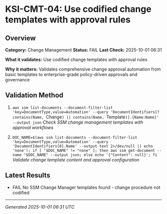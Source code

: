 # KSI-CMT-04: Use codified change templates with approval rules

## Overview

**Category:** Change Management
**Status:** FAIL
**Last Check:** 2025-10-01 06:31

**What it validates:** Use codified change templates with approval rules

**Why it matters:** Validates comprehensive change approval automation from basic templates to enterprise-grade policy-driven approvals and governance

## Validation Method

1. `aws ssm list-documents --document-filter-list 'key=DocumentType,value=Automation' --query 'DocumentIdentifiers[?contains(Name, `Change`) || contains(Name, `Template`)].{Name:Name}' --output json`
   *Check SSM change management templates with approval workflows*

2. `DOC_NAME=$(aws ssm list-documents --document-filter-list 'key=DocumentType,value=Automation' --query 'DocumentIdentifiers[0].Name' --output text 2>/dev/null || echo 'none'); if [ "$DOC_NAME" != "none" ]; then aws ssm get-document --name "$DOC_NAME" --output json; else echo '{"Content": null}'; fi`
   *Validate change template content and approval configuration*

## Latest Results

- FAIL No SSM Change Manager templates found - change procedure not codified

---
*Generated 2025-10-01 06:31 UTC*